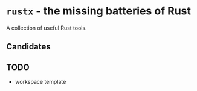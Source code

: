 # `rustx` - the missing batteries of Rust

A collection of useful Rust tools.


## Candidates



## TODO

- workspace template

